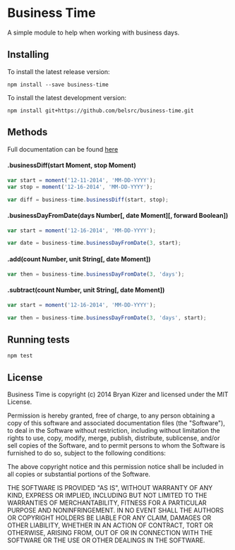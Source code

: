 Business Time
=======

A simple module to help when working with business days.


## Installing

To install the latest release version:

    npm install --save business-time

To install the latest development version:

    npm install git+https://github.com/belsrc/business-time.git


## Methods

Full documentation can be found [here](http://belsrc.github.io/business-time/)

#### .businessDiff(start Moment, stop Moment)
```javascript
var start = moment('12-11-2014', 'MM-DD-YYYY');
var stop = moment('12-16-2014', 'MM-DD-YYYY');

var diff = business-time.businessDiff(start, stop);
```

#### .businessDayFromDate(days Number[, date Moment][, forward Boolean])
```javascript
var start = moment('12-16-2014', 'MM-DD-YYYY');

var date = business-time.businessDayFromDate(3, start);
```

#### .add(count Number, unit String[, date Moment])
```javascript
var then = business-time.businessDayFromDate(3, 'days');
```

#### .subtract(count Number, unit String[, date Moment])
```javascript
var start = moment('12-16-2014', 'MM-DD-YYYY');

var then = business-time.businessDayFromDate(3, 'days', start);
```


## Running tests

    npm test



## License

Business Time is copyright (c) 2014 Bryan Kizer and licensed under the MIT License.

Permission is hereby granted, free of charge, to any person obtaining a copy
of this software and associated documentation files (the "Software"), to deal
in the Software without restriction, including without limitation the rights
to use, copy, modify, merge, publish, distribute, sublicense, and/or sell
copies of the Software, and to permit persons to whom the Software is
furnished to do so, subject to the following conditions:

The above copyright notice and this permission notice shall be included in
all copies or substantial portions of the Software.

THE SOFTWARE IS PROVIDED "AS IS", WITHOUT WARRANTY OF ANY KIND, EXPRESS OR
IMPLIED, INCLUDING BUT NOT LIMITED TO THE WARRANTIES OF MERCHANTABILITY,
FITNESS FOR A PARTICULAR PURPOSE AND NONINFRINGEMENT. IN NO EVENT SHALL THE
AUTHORS OR COPYRIGHT HOLDERS BE LIABLE FOR ANY CLAIM, DAMAGES OR OTHER
LIABILITY, WHETHER IN AN ACTION OF CONTRACT, TORT OR OTHERWISE, ARISING FROM,
OUT OF OR IN CONNECTION WITH THE SOFTWARE OR THE USE OR OTHER DEALINGS IN
THE SOFTWARE.
